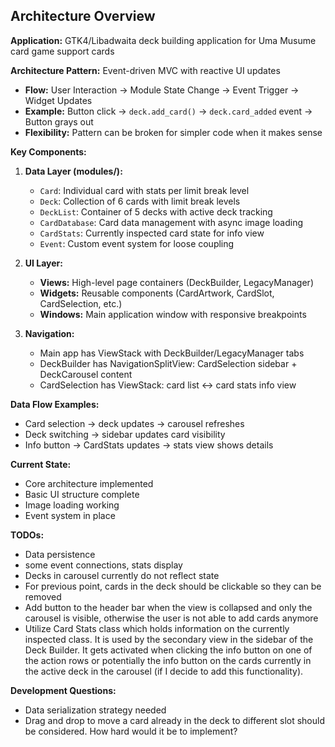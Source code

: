 ## Architecture Overview

**Application:** GTK4/Libadwaita deck building application for Uma Musume card game support cards

**Architecture Pattern:** Event-driven MVC with reactive UI updates
- **Flow:** User Interaction → Module State Change → Event Trigger → Widget Updates
- **Example:** Button click → `deck.add_card()` → `deck.card_added` event → Button grays out
- **Flexibility:** Pattern can be broken for simpler code when it makes sense

**Key Components:**

1. **Data Layer (modules/):**
   - `Card`: Individual card with stats per limit break level
   - `Deck`: Collection of 6 cards with limit break levels
   - `DeckList`: Container of 5 decks with active deck tracking
   - `CardDatabase`: Card data management with async image loading
   - `CardStats`: Currently inspected card state for info view
   - `Event`: Custom event system for loose coupling

2. **UI Layer:**
   - **Views:** High-level page containers (DeckBuilder, LegacyManager)
   - **Widgets:** Reusable components (CardArtwork, CardSlot, CardSelection, etc.)
   - **Windows:** Main application window with responsive breakpoints

3. **Navigation:**
   - Main app has ViewStack with DeckBuilder/LegacyManager tabs
   - DeckBuilder has NavigationSplitView: CardSelection sidebar + DeckCarousel content
   - CardSelection has ViewStack: card list ↔ card stats info view

**Data Flow Examples:**
- Card selection → deck updates → carousel refreshes
- Deck switching → sidebar updates card visibility
- Info button → CardStats updates → stats view shows details

**Current State:**
- Core architecture implemented
- Basic UI structure complete
- Image loading working
- Event system in place

**TODOs:**
- Data persistence
- some event connections, stats display
- Decks in carousel currently do not reflect state
- For previous point, cards in the deck should be clickable so they can be removed
- Add button to the header bar when the view is collapsed and only the carousel is visible, otherwise the user is not able to add cards anymore
- Utilize Card Stats class which holds information on the currently inspected class. It is used by the secondary view in the sidebar of the Deck Builder. It gets activated when clicking the info button on one of the action rows or potentially the info button on the cards currently in the active deck in the carousel (if I decide to add this functionality).

**Development Questions:**
- Data serialization strategy needed
- Drag and drop to move a card already in the deck to different slot should be considered. How hard would it be to implement?
